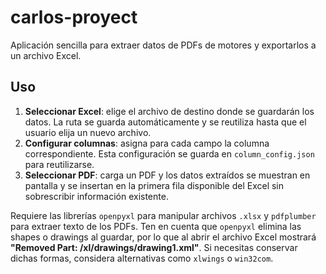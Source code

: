 # carlos-proyect

Aplicación sencilla para extraer datos de PDFs de motores y exportarlos a un archivo Excel.

## Uso
1. **Seleccionar Excel**: elige el archivo de destino donde se guardarán los datos. La ruta se guarda automáticamente y se reutiliza hasta que el usuario elija un nuevo archivo.
2. **Configurar columnas**: asigna para cada campo la columna correspondiente. Esta configuración se guarda en `column_config.json` para reutilizarse.
3. **Seleccionar PDF**: carga un PDF y los datos extraídos se muestran en pantalla y se insertan en la primera fila disponible del Excel sin sobrescribir información existente.

Requiere las librerías `openpyxl` para manipular archivos `.xlsx` y
`pdfplumber` para extraer texto de los PDFs.
Ten en cuenta que `openpyxl` elimina las shapes o drawings al guardar, por lo que al abrir el archivo Excel mostrará **"Removed Part: /xl/drawings/drawing1.xml"**.
Si necesitas conservar dichas formas, considera alternativas como `xlwings` o `win32com`.
